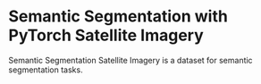 # Semantic Segmentation with PyTorch Satellite Imagery

Semantic Segmentation Satellite Imagery is a dataset for semantic segmentation tasks.